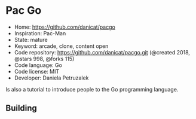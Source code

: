 # Pac Go

- Home: https://github.com/danicat/pacgo
- Inspiration: Pac-Man
- State: mature
- Keyword: arcade, clone, content open
- Code repository: https://github.com/danicat/pacgo.git (@created 2018, @stars 998, @forks 115)
- Code language: Go
- Code license: MIT
- Developer: Daniela Petruzalek

Is also a tutorial to introduce people to the Go programming language.

## Building
